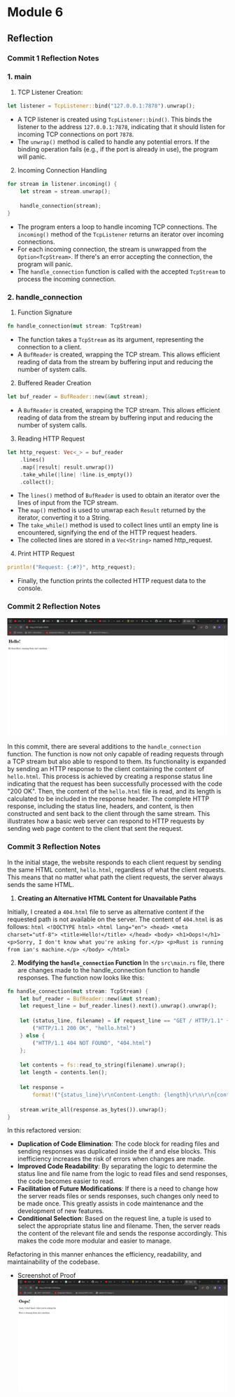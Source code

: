 # Module 6
## Reflection

### Commit 1 Reflection Notes

### 1. main
1. TCP Listener Creation:
```rust
let listener = TcpListener::bind("127.0.0.1:7878").unwrap();
```
- A TCP listener is created using `TcpListener::bind()`. This binds the listener to the address `127.0.0.1:7878`, indicating that it should listen for incoming TCP connections on port `7878`.
- The `unwrap()` method is called to handle any potential errors. If the binding operation fails (e.g., if the port is already in use), the program will panic.

2. Incoming Connection Handling
```rust
for stream in listener.incoming() {
    let stream = stream.unwrap();

    handle_connection(stream);
}
```
- The program enters a loop to handle incoming TCP connections. The `incoming()` method of the `TcpListener` returns an iterator over incoming connections.
- For each incoming connection, the stream is unwrapped from the `Option<TcpStream>`. If there's an error accepting the connection, the program will panic.
- The `handle_connection` function is called with the accepted `TcpStream` to process the incoming connection.

### 2. handle_connection
1. Function Signature
```rust
fn handle_connection(mut stream: TcpStream)
```
- The function takes a `TcpStream` as its argument, representing the connection to a client.
- A `BufReader` is created, wrapping the TCP stream. This allows efficient reading of data from the stream by buffering input and reducing the number of system calls.

2. Buffered Reader Creation
```rust
let buf_reader = BufReader::new(&mut stream);
```
- A `BufReader` is created, wrapping the TCP stream. This allows efficient reading of data from the stream by buffering input and reducing the number of system calls.

3. Reading HTTP Request
```rust
let http_request: Vec<_> = buf_reader
    .lines()
    .map(|result| result.unwrap())
    .take_while(|line| !line.is_empty())
    .collect();
```
- The `lines()` method of `BufReader` is used to obtain an iterator over the lines of input from the TCP stream.
- The `map()` method is used to unwrap each `Result` returned by the iterator, converting it to a String.
- The `take_while()` method is used to collect lines until an empty line is encountered, signifying the end of the HTTP request headers.
- The collected lines are stored in a `Vec<String>` named http_request.

4. Print HTTP Request
```rust
println!("Request: {:#?}", http_request);
```
- Finally, the function prints the collected HTTP request data to the console.

### Commit 2 Reflection Notes

![Commit 2 screen capture](/assets/images/commit2.png)


In this commit, there are several additions to the `handle_connection` function. The function is now not only capable of reading requests through a TCP stream but also able to respond to them. Its functionality is expanded by sending an HTTP response to the client containing the content of `hello.html`. This process is achieved by creating a response status line indicating that the request has been successfully processed with the code "200 OK". Then, the content of the `hello.html` file is read, and its length is calculated to be included in the response header. The complete HTTP response, including the status line, headers, and content, is then constructed and sent back to the client through the same stream. This illustrates how a basic web server can respond to HTTP requests by sending web page content to the client that sent the request.

### Commit 3 Reflection Notes

In the initial stage, the website responds to each client request by sending the same HTML content, `hello.html`, regardless of what the client requests. This means that no matter what path the client requests, the server always sends the same HTML.

1. **Creating an Alternative HTML Content for Unavailable Paths**

Initially, I created a `404.html` file to serve as alternative content if the requested path is not available on the server. The content of `404.html` is as follows:
    ```html
    <!DOCTYPE html>
    <html lang="en">
    <head>
        <meta charset="utf-8">
        <title>Hello!</title>
    </head>
    <body>
        <h1>Oops!</h1>
        <p>Sorry, I don't know what you're asking for.</p>
        <p>Rust is running from ian's machine.</p>
    </body>
    </html>
    ```

2. **Modifying the `handle_connection` Function**
In the `src\main.rs` file, there are changes made to the handle_connection function to handle responses. The function now looks like this:
```rust
fn handle_connection(mut stream: TcpStream) {
    let buf_reader = BufReader::new(&mut stream);
    let request_line = buf_reader.lines().next().unwrap().unwrap();

    let (status_line, filename) = if request_line == "GET / HTTP/1.1" {
        ("HTTP/1.1 200 OK", "hello.html")
    } else {
        ("HTTP/1.1 404 NOT FOUND", "404.html")
    };

    let contents = fs::read_to_string(filename).unwrap();
    let length = contents.len();

    let response =
        format!("{status_line}\r\nContent-Length: {length}\r\n\r\n{contents}");

    stream.write_all(response.as_bytes()).unwrap();
}
```
In this refactored version:
- **Duplication of Code Elimination**: The code block for reading files and sending responses was duplicated inside the if and else blocks. This inefficiency increases the risk of errors when changes are made.
- **Improved Code Readability**: By separating the logic to determine the status line and file name from the logic to read files and send responses, the code becomes easier to read.
- **Facilitation of Future Modifications**: If there is a need to change how the server reads files or sends responses, such changes only need to be made once. This greatly assists in code maintenance and the development of new features.
- **Conditional Selection**: Based on the request line, a tuple is used to select the appropriate status line and filename. Then, the server reads the content of the relevant file and sends the response accordingly. This makes the code more modular and easier to manage.

Refactoring in this manner enhances the efficiency, readability, and maintainability of the codebase.

- Screenshot of Proof
![Commit 3 screen capture](/assets/images/commit3failed.png)